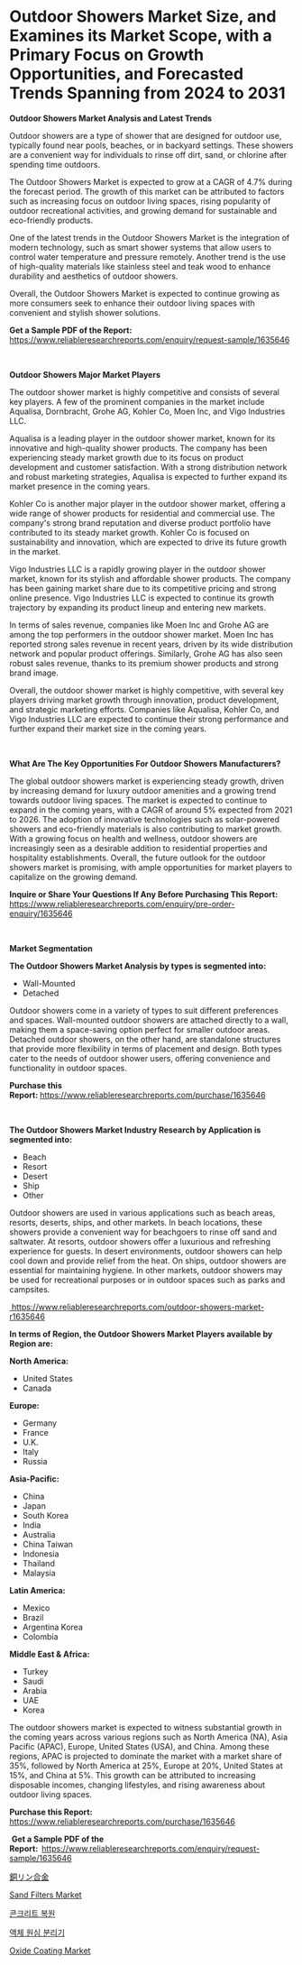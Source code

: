 <p><h1>Outdoor Showers Market Size, and Examines its Market Scope, with a Primary Focus on Growth Opportunities, and Forecasted Trends Spanning from 2024 to 2031</h1></p><p><strong>Outdoor Showers Market Analysis and Latest Trends</strong></p>
<p><p>Outdoor showers are a type of shower that are designed for outdoor use, typically found near pools, beaches, or in backyard settings. These showers are a convenient way for individuals to rinse off dirt, sand, or chlorine after spending time outdoors. </p><p>The Outdoor Showers Market is expected to grow at a CAGR of 4.7% during the forecast period. The growth of this market can be attributed to factors such as increasing focus on outdoor living spaces, rising popularity of outdoor recreational activities, and growing demand for sustainable and eco-friendly products. </p><p>One of the latest trends in the Outdoor Showers Market is the integration of modern technology, such as smart shower systems that allow users to control water temperature and pressure remotely. Another trend is the use of high-quality materials like stainless steel and teak wood to enhance durability and aesthetics of outdoor showers.</p><p>Overall, the Outdoor Showers Market is expected to continue growing as more consumers seek to enhance their outdoor living spaces with convenient and stylish shower solutions.</p></p>
<p><strong>Get a Sample PDF of the Report:&nbsp;</strong> <a href="https://www.reliableresearchreports.com/enquiry/request-sample/1635646">https://www.reliableresearchreports.com/enquiry/request-sample/1635646</a></p>
<p>&nbsp;</p>
<p><strong>Outdoor Showers Major Market Players</strong></p>
<p><p>The outdoor shower market is highly competitive and consists of several key players. A few of the prominent companies in the market include Aqualisa, Dornbracht, Grohe AG, Kohler Co, Moen Inc, and Vigo Industries LLC.</p><p>Aqualisa is a leading player in the outdoor shower market, known for its innovative and high-quality shower products. The company has been experiencing steady market growth due to its focus on product development and customer satisfaction. With a strong distribution network and robust marketing strategies, Aqualisa is expected to further expand its market presence in the coming years.</p><p>Kohler Co is another major player in the outdoor shower market, offering a wide range of shower products for residential and commercial use. The company's strong brand reputation and diverse product portfolio have contributed to its steady market growth. Kohler Co is focused on sustainability and innovation, which are expected to drive its future growth in the market.</p><p>Vigo Industries LLC is a rapidly growing player in the outdoor shower market, known for its stylish and affordable shower products. The company has been gaining market share due to its competitive pricing and strong online presence. Vigo Industries LLC is expected to continue its growth trajectory by expanding its product lineup and entering new markets.</p><p>In terms of sales revenue, companies like Moen Inc and Grohe AG are among the top performers in the outdoor shower market. Moen Inc has reported strong sales revenue in recent years, driven by its wide distribution network and popular product offerings. Similarly, Grohe AG has also seen robust sales revenue, thanks to its premium shower products and strong brand image.</p><p>Overall, the outdoor shower market is highly competitive, with several key players driving market growth through innovation, product development, and strategic marketing efforts. Companies like Aqualisa, Kohler Co, and Vigo Industries LLC are expected to continue their strong performance and further expand their market size in the coming years.</p></p>
<p>&nbsp;</p>
<p><strong>What Are The Key Opportunities For Outdoor Showers Manufacturers?</strong></p>
<p><p>The global outdoor showers market is experiencing steady growth, driven by increasing demand for luxury outdoor amenities and a growing trend towards outdoor living spaces. The market is expected to continue to expand in the coming years, with a CAGR of around 5% expected from 2021 to 2026. The adoption of innovative technologies such as solar-powered showers and eco-friendly materials is also contributing to market growth. With a growing focus on health and wellness, outdoor showers are increasingly seen as a desirable addition to residential properties and hospitality establishments. Overall, the future outlook for the outdoor showers market is promising, with ample opportunities for market players to capitalize on the growing demand.</p></p>
<p><strong>Inquire or Share Your Questions If Any Before Purchasing This Report:</strong> <a href="https://www.reliableresearchreports.com/enquiry/pre-order-enquiry/1635646">https://www.reliableresearchreports.com/enquiry/pre-order-enquiry/1635646</a></p>
<p>&nbsp;</p>
<p><strong>Market Segmentation</strong></p>
<p><strong>The Outdoor Showers Market Analysis by types is segmented into:</strong></p>
<p><ul><li>Wall-Mounted</li><li>Detached</li></ul></p>
<p><p>Outdoor showers come in a variety of types to suit different preferences and spaces. Wall-mounted outdoor showers are attached directly to a wall, making them a space-saving option perfect for smaller outdoor areas. Detached outdoor showers, on the other hand, are standalone structures that provide more flexibility in terms of placement and design. Both types cater to the needs of outdoor shower users, offering convenience and functionality in outdoor spaces.</p></p>
<p><strong>Purchase this Report:&nbsp;</strong><a href="https://www.reliableresearchreports.com/purchase/1635646">https://www.reliableresearchreports.com/purchase/1635646</a></p>
<p>&nbsp;</p>
<p><strong>The Outdoor Showers Market Industry Research by Application is segmented into:</strong></p>
<p><ul><li>Beach</li><li>Resort</li><li>Desert</li><li>Ship</li><li>Other</li></ul></p>
<p><p>Outdoor showers are used in various applications such as beach areas, resorts, deserts, ships, and other markets. In beach locations, these showers provide a convenient way for beachgoers to rinse off sand and saltwater. At resorts, outdoor showers offer a luxurious and refreshing experience for guests. In desert environments, outdoor showers can help cool down and provide relief from the heat. On ships, outdoor showers are essential for maintaining hygiene. In other markets, outdoor showers may be used for recreational purposes or in outdoor spaces such as parks and campsites.</p></p>
<p><a href="https://www.reliableresearchreports.com/outdoor-showers-market-r1635646">&nbsp;https://www.reliableresearchreports.com/outdoor-showers-market-r1635646</a></p>
<p><strong>In terms of Region, the Outdoor Showers Market Players available by Region are:</strong></p>
<p>
    <p> <strong> North America: </strong>
        <ul>
            <li>United States</li>
            <li>Canada</li>
        </ul>
        </p> 
    <p> <strong> Europe: </strong>
        <ul>
            <li>Germany</li>
            <li>France</li>
            <li>U.K.</li>
            <li>Italy</li>
            <li>Russia</li>
        </ul>
        </p> 
    <p> <strong> Asia-Pacific: </strong>
        <ul>
            <li>China</li>
            <li>Japan</li>
            <li>South Korea</li>
            <li>India</li>
            <li>Australia</li>
            <li>China Taiwan</li>
            <li>Indonesia</li>
            <li>Thailand</li>
            <li>Malaysia</li>
        </ul>
        </p> 
    <p> <strong> Latin America: </strong>
        <ul>
            <li>Mexico</li>
            <li>Brazil</li>
            <li>Argentina Korea</li>
            <li>Colombia</li>
        </ul>
        </p> 
    <p> <strong> Middle East & Africa: </strong>
        <ul>
            <li>Turkey</li>
            <li>Saudi</li>
            <li>Arabia</li>
            <li>UAE</li>
            <li>Korea</li>
        </ul>
    </p>
    </p>
<p><p>The outdoor showers market is expected to witness substantial growth in the coming years across various regions such as North America (NA), Asia Pacific (APAC), Europe, United States (USA), and China. Among these regions, APAC is projected to dominate the market with a market share of 35%, followed by North America at 25%, Europe at 20%, United States at 15%, and China at 5%. This growth can be attributed to increasing disposable incomes, changing lifestyles, and rising awareness about outdoor living spaces.</p></p>
<p><strong>Purchase this Report: </strong><a href="https://www.reliableresearchreports.com/purchase/1635646">https://www.reliableresearchreports.com/purchase/1635646</a></p>
<p>&nbsp;<strong>Get a Sample PDF of the Report:&nbsp;&nbsp;</strong><a href="https://www.reliableresearchreports.com/enquiry/request-sample/1635646">https://www.reliableresearchreports.com/enquiry/request-sample/1635646</a></p>
<p><strong></strong></p>
<p><p><a href="https://github.com/ddwcuskozol07187/Market-Research-Report-List-1/blob/main/393095127346.md">銅リン合金</a></p><p><a href="https://github.com/AKSHATREPORTPRIME/Market-Research-Report-List-4/blob/main/sand-filters-market.md">Sand Filters Market</a></p><p><a href="https://medium.com/@giovanileannon/%EC%BD%98%ED%81%AC%EB%A6%AC%ED%8A%B8-%EB%B3%B5%EC%9B%90-%EC%8B%9C%EC%9E%A5-%EC%84%B1%EA%B3%B5%EC%A0%81%EC%9D%B8-%EB%B9%84%EC%A6%88%EB%8B%88%EC%8A%A4-%EC%A0%84%EB%9E%B5%EC%9D%98-%ED%95%B5%EC%8B%AC-%EC%98%88%EC%B8%A1-2031%EB%85%84%EA%B9%8C%EC%A7%80-51ee444e70de">콘크리트 복원</a></p><p><a href="https://medium.com/@angelardelean202220221/%EC%95%A1%EC%B2%B4-%EC%9B%90%EC%8B%AC%EB%B6%84%EB%A6%AC%EA%B8%B0-%EC%8B%9C%EC%9E%A5-%EA%B7%9C%EB%AA%A8-%EC%8B%9C%EC%9E%A5-%EC%A0%84%EB%A7%9D-%EB%B0%8F-%EC%8B%9C%EC%9E%A5-%EC%98%88%EC%B8%A1-2024%EB%85%84%EB%B6%80%ED%84%B0-2031%EB%85%84-79fa654f8b05">액체 원심 분리기</a></p><p><a href="https://issuu.com/reportprime-2/docs/oxide-coating-market-size-2030.pptx">Oxide Coating Market</a></p></p>